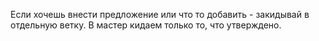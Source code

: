 Если хочешь внести предложение или что то добавить - закидывай в отдельную ветку. В мастер кидаем только то, что утверждено.